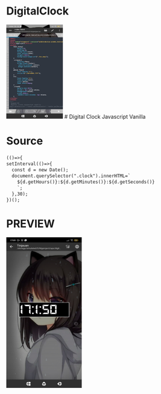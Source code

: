 # DigitalClock
<img width="150px" height="250px" src="https://github.com/exploidtraqra/DigitalClock/raw/main/screenshot/Screenshot_2022-07-06-17-01-54-249_com.rhmsoft.edit.pro.jpg"/>
# Digital Clock Javascript Vanilla

# Source
```
(()=>{
setInterval(()=>{
  const d = new Date();
  document.querySelector(".clock").innerHTML=`
    ${d.getHours()}:${d.getMinutes()}:${d.getSeconds()}
    `;
  },30);
})();
```


# PREVIEW

<img width="200px" height="400px" src="https://github.com/exploidtraqra/DigitalClock/raw/main/screenshot/Screenshot_2022-07-06-17-01-51-080_com.rhmsoft.edit.pro.jpg"/>

